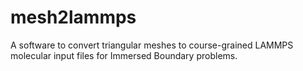 # mesh2lammps
A software to convert triangular meshes to course-grained LAMMPS molecular input files for Immersed Boundary problems.
